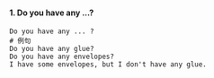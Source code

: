 #### 1. Do you have any ...?

```
Do you have any ... ?
# 例句
Do you have any glue?
Do you have any envelopes?
I have some envelopes, but I don't have any glue.
```

